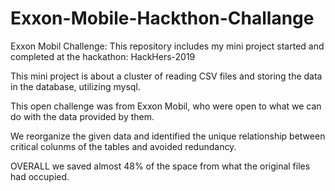 # Exxon-Mobile-Hackthon-Challange
Exxon Mobil Challenge:
This repository includes my mini project started and completed at the hackathon: HackHers-2019

This mini project is about a cluster of reading CSV files and storing the data in the database, utilizing mysql.

This open challenge was from Exxon Mobil, who were open to what we can do with the data provided by them.

We reorganize the given data and identified the unique relationship between critical colunms of the tables and avoided redundancy.

OVERALL we saved almost 48% of the space from what the original files had occupied.
